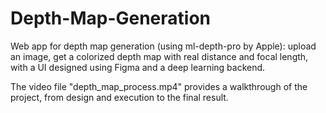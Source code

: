 # Depth-Map-Generation
Web app for depth map generation (using ml-depth-pro by Apple): upload an image, get a colorized depth map with real distance and focal length, with a UI designed using Figma and a deep learning backend.

The video file "depth_map_process.mp4" provides a walkthrough of the project, from design and execution to the final result.
